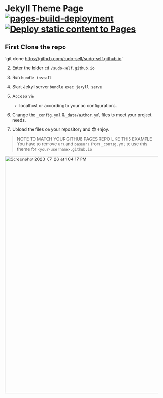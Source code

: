 # Jekyll Theme Page [![pages-build-deployment](https://github.com/sudo-self/sudo-self.github.io/actions/workflows/pages/pages-build-deployment/badge.svg)](https://github.com/sudo-self/sudo-self.github.io/actions/workflows/pages/pages-build-deployment) [![Deploy static content to Pages](https://github.com/sudo-self/sudo-self.github.io/actions/workflows/static.yml/badge.svg)](https://github.com/sudo-self/sudo-self.github.io/actions/workflows/static.yml)<br>

## First Clone the repo

`git clone https://github.com/sudo-self/sudo-self.github.io'

2. Enter the folder
   `cd /sudo-self.github.io`
3. Run
   `bundle install`
4. Start Jekyll server
   `bundle exec jekyll serve`
5. Access via
   - localhost or according to your pc configurations.
6. Change the `_config.yml` & `_data/author.yml` files to meet your project needs.
   
7. Upload the files on your repository and :sunglasses: enjoy.

> NOTE TO MATCH YOUR GITHUB PAGES REPO LIKE THIS EXAMPLE
> You have to remove `url` and `baseurl` from `_config.yml` to use this theme for `<your-username>.github.io`

<img width="783" alt="Screenshot 2023-07-26 at 1 04 17 PM" src="https://github.com/sudo-self/sudo-self.github.io/assets/119916323/d68ab0e3-c4a9-41ea-bc85-068c99a39285">
